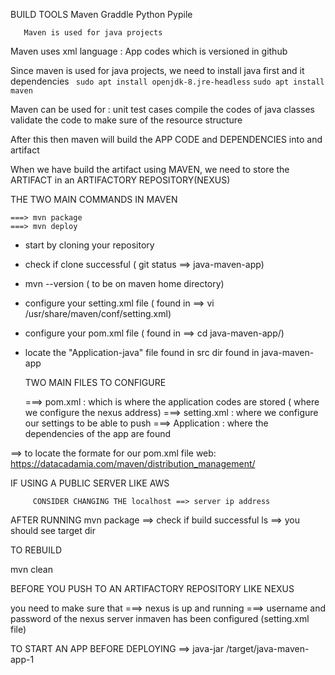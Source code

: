 BUILD TOOLS
Maven
Graddle
Python
Pypile

       Maven is used for java projects

Maven uses xml language : App codes which is versioned in github


Since maven is used for java projects, we need to install java first and it dependencies
        ``` 
        sudo apt install openjdk-8.jre-headless
        ```
        ```
        sudo apt install maven
        ```

  Maven can be used for :
                       unit test cases
                       compile the codes of java classes
                       validate the code to make sure of the resource structure

 After this then maven will build the APP CODE and DEPENDENCIES into and artifact


When we have build the artifact using MAVEN, we need to store the ARTIFACT in an ARTIFACTORY REPOSITORY(NEXUS)

   THE TWO MAIN COMMANDS IN MAVEN

    ===> mvn package 
    ===> mvn deploy

  * start by cloning your repository
  * check if clone successful ( git status ==> java-maven-app)
  * mvn --version ( to be on maven home directory)
  * configure your setting.xml file ( found in ==> vi /usr/share/maven/conf/setting.xml)
  * configure your pom.xml file ( found in ==> cd java-maven-app/)
  * locate the "Application-java" file found in src dir found in java-maven-app

    TWO MAIN FILES TO CONFIGURE 
     
    ===> pom.xml  : which is where the application codes are stored ( where we configure the nexus address)
    ===> setting.xml  : where we configure our settings to be able to push
    ===> Application  : where the dependencies of the app are found

  
   ==> to locate the formate for our pom.xml file
                 web: https://datacadamia.com/maven/distribution_management/


  IF USING A PUBLIC SERVER LIKE AWS

         CONSIDER CHANGING THE localhost ==> server ip address


 AFTER RUNNING mvn package ==> check if build successful
                               ls ==> you should see target dir

 TO REBUILD

   mvn clean

  BEFORE YOU PUSH TO AN ARTIFACTORY REPOSITORY LIKE NEXUS

  you need to make sure that 
   ===> nexus is up and running
   ===> username and password of the nexus server inmaven has been configured (setting.xml file) 

 TO START AN APP BEFORE DEPLOYING
  ==> java-jar /target/java-maven-app-1
